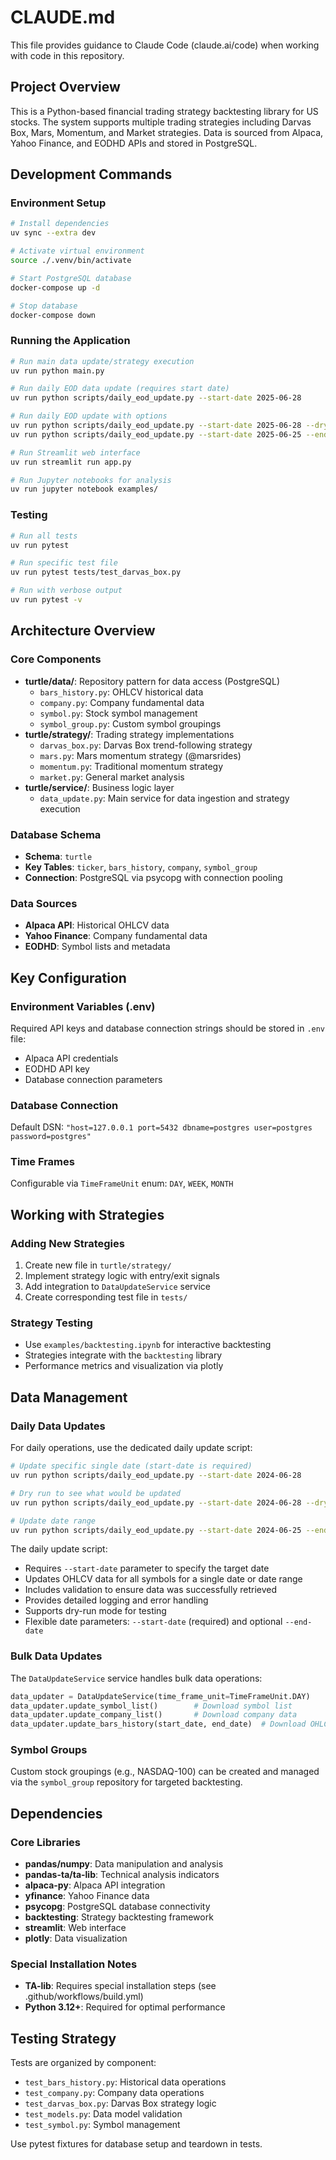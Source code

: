# CLAUDE.md

This file provides guidance to Claude Code (claude.ai/code) when working with code in this repository.

## Project Overview

This is a Python-based financial trading strategy backtesting library for US stocks. The system supports multiple trading strategies including Darvas Box, Mars, Momentum, and Market strategies. Data is sourced from Alpaca, Yahoo Finance, and EODHD APIs and stored in PostgreSQL.

## Development Commands

### Environment Setup
```bash
# Install dependencies
uv sync --extra dev

# Activate virtual environment
source ./.venv/bin/activate

# Start PostgreSQL database
docker-compose up -d

# Stop database
docker-compose down
```

### Running the Application
```bash
# Run main data update/strategy execution
uv run python main.py

# Run daily EOD data update (requires start date)
uv run python scripts/daily_eod_update.py --start-date 2025-06-28

# Run daily EOD update with options
uv run python scripts/daily_eod_update.py --start-date 2025-06-28 --dry-run --verbose
uv run python scripts/daily_eod_update.py --start-date 2025-06-25 --end-date 2025-06-28

# Run Streamlit web interface
uv run streamlit run app.py

# Run Jupyter notebooks for analysis
uv run jupyter notebook examples/
```

### Testing
```bash
# Run all tests
uv run pytest

# Run specific test file
uv run pytest tests/test_darvas_box.py

# Run with verbose output
uv run pytest -v
```

## Architecture Overview

### Core Components
- **turtle/data/**: Repository pattern for data access (PostgreSQL)
  - `bars_history.py`: OHLCV historical data
  - `company.py`: Company fundamental data
  - `symbol.py`: Stock symbol management
  - `symbol_group.py`: Custom symbol groupings
- **turtle/strategy/**: Trading strategy implementations
  - `darvas_box.py`: Darvas Box trend-following strategy
  - `mars.py`: Mars momentum strategy (@marsrides)
  - `momentum.py`: Traditional momentum strategy
  - `market.py`: General market analysis
- **turtle/service/**: Business logic layer
  - `data_update.py`: Main service for data ingestion and strategy execution

### Database Schema
- **Schema**: `turtle`
- **Key Tables**: `ticker`, `bars_history`, `company`, `symbol_group`
- **Connection**: PostgreSQL via psycopg with connection pooling

### Data Sources
- **Alpaca API**: Historical OHLCV data
- **Yahoo Finance**: Company fundamental data
- **EODHD**: Symbol lists and metadata

## Key Configuration

### Environment Variables (.env)
Required API keys and database connection strings should be stored in `.env` file:
- Alpaca API credentials
- EODHD API key
- Database connection parameters

### Database Connection
Default DSN: `"host=127.0.0.1 port=5432 dbname=postgres user=postgres password=postgres"`

### Time Frames
Configurable via `TimeFrameUnit` enum: `DAY`, `WEEK`, `MONTH`

## Working with Strategies

### Adding New Strategies
1. Create new file in `turtle/strategy/`
2. Implement strategy logic with entry/exit signals
3. Add integration to `DataUpdateService` service
4. Create corresponding test file in `tests/`

### Strategy Testing
- Use `examples/backtesting.ipynb` for interactive backtesting
- Strategies integrate with the `backtesting` library
- Performance metrics and visualization via plotly

## Data Management

### Daily Data Updates
For daily operations, use the dedicated daily update script:
```bash
# Update specific single date (start-date is required)
uv run python scripts/daily_eod_update.py --start-date 2024-06-28

# Dry run to see what would be updated
uv run python scripts/daily_eod_update.py --start-date 2024-06-28 --dry-run --verbose

# Update date range
uv run python scripts/daily_eod_update.py --start-date 2024-06-25 --end-date 2024-06-28
```

The daily update script:
- Requires `--start-date` parameter to specify the target date
- Updates OHLCV data for all symbols for a single date or date range
- Includes validation to ensure data was successfully retrieved
- Provides detailed logging and error handling
- Supports dry-run mode for testing
- Flexible date parameters: `--start-date` (required) and optional `--end-date`

### Bulk Data Updates
The `DataUpdateService` service handles bulk data operations:
```python
data_updater = DataUpdateService(time_frame_unit=TimeFrameUnit.DAY)
data_updater.update_symbol_list()        # Download symbol list
data_updater.update_company_list()       # Download company data
data_updater.update_bars_history(start_date, end_date)  # Download OHLCV data
```

### Symbol Groups
Custom stock groupings (e.g., NASDAQ-100) can be created and managed via the `symbol_group` repository for targeted backtesting.

## Dependencies

### Core Libraries
- **pandas/numpy**: Data manipulation and analysis
- **pandas-ta/ta-lib**: Technical analysis indicators
- **alpaca-py**: Alpaca API integration
- **yfinance**: Yahoo Finance data
- **psycopg**: PostgreSQL database connectivity
- **backtesting**: Strategy backtesting framework
- **streamlit**: Web interface
- **plotly**: Data visualization

### Special Installation Notes
- **TA-lib**: Requires special installation steps (see .github/workflows/build.yml)
- **Python 3.12+**: Required for optimal performance

## Testing Strategy

Tests are organized by component:
- `test_bars_history.py`: Historical data operations
- `test_company.py`: Company data operations  
- `test_darvas_box.py`: Darvas Box strategy logic
- `test_models.py`: Data model validation
- `test_symbol.py`: Symbol management

Use pytest fixtures for database setup and teardown in tests.